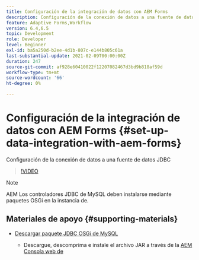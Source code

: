 ```yaml
---
title: Configuración de la integración de datos con AEM Forms
description: Configuración de la conexión de datos a una fuente de datos JDBC
feature: Adaptive Forms,Workflow
version: 6.4,6.5
topic: Development
role: Developer
level: Beginner
exl-id: ba5a250d-b2ee-4d1b-807c-e144b805c61a
last-substantial-update: 2021-02-09T00:00:00Z
duration: 247
source-git-commit: af928e60410022f12207082467d3bd9b818af59d
workflow-type: tm+mt
source-wordcount: '66'
ht-degree: 0%

---
```


# Configuración de la integración de datos con AEM Forms {#set-up-data-integration-with-aem-forms}

Configuración de la conexión de datos a una fuente de datos JDBC

>[!VIDEO](https://video.tv.adobe.com/v/17724?quality=12&learn=on)

>[!NOTE]
>
>AEM Los controladores JDBC de MySQL deben instalarse mediante paquetes OSGi en la instancia de.

## Materiales de apoyo {#supporting-materials}

* [Descargar paquete JDBC OSGi de MySQL](https://dev.mysql.com/downloads/connector/j/)

   * Descargue, descomprima e instale el archivo JAR a través de la [AEM Consola web de](http://localhost:4502/system/console/bundles)
